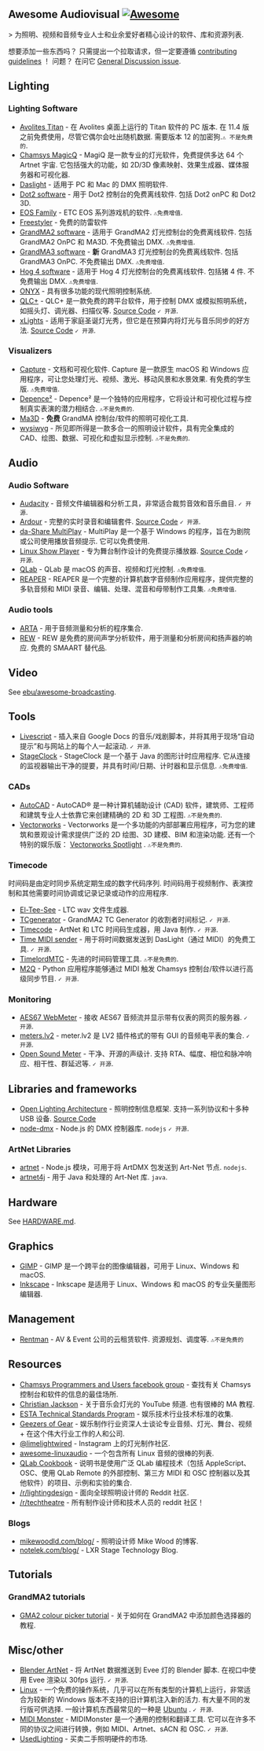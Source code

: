 <div class="github-widget" data-repo="stingalleman/awesome-audiovisual"></div>
<script async src="https://pagead2.googlesyndication.com/pagead/js/adsbygoogle.js"></script><ins class="adsbygoogle" style="display:block" data-ad-client="ca-pub-6890694312814945" data-ad-slot="5473692530" data-ad-format="auto"  data-full-width-responsive="true"></ins>

## Awesome Audiovisual [![Awesome](https://awesome.re/badge.svg)](https://awesome.re)

&gt; 为照明、视频和音频专业人士和业余爱好者精心设计的软件、库和资源列表.

想要添加一些东西吗？ 只需提出一个拉取请求，但一定要遵循 [contributing guidelines](https://github.com/stingalleman/awesome-audiovisual/blob/master/./contributing.md) ！ 问题？ 在问它 [General Discussion issue](https://github.com/stingalleman/awesome-audiovisual/issues/2).

<!--lint ignore awesome-toc -->

## Lighting


### Lighting Software

- [Avolites Titan](https://www.avolites.com/software/downloads/titan-pc-suite)  - 在 Avolites 桌面上运行的 Titan 软件的 PC 版本. 在 11.4 版之前免费使用，尽管它偶尔会吐出随机数据. 需要版本 12 的加密狗.`⚠ 不是免费的`.
- [Chamsys MagicQ](https://chamsyslighting.com/)  - MagiQ 是一款专业的灯光软件，免费提供多达 64 个 Artnet 宇宙. 它包括强大的功能，如 2D/3D 像素映射、效果生成器、媒体服务器和可视化器.
- [Daslight](https://www.daslight.com/) - 适用于 PC 和 Mac 的 DMX 照明软件.
- [Dot2 software](https://www.malighting.com/downloads/products/dot2/)  - 用于 Dot2 控制台的免费离线软件. 包括 Dot2 onPC 和 Dot2 3D.
- [EOS Family](https://www.etcconnect.com/Products/Consoles/Eos-Family/)  - ETC EOS 系列游戏机的软件.  `⚠免费增值`.
- [Freestyler](http://www.freestylerdmx.be/) - 免费的防雷软件
- [GrandMA2 software](https://www.malighting.com/downloads/products/grandma2/)  - 适用于 GrandMA2 灯光控制台的免费离线软件. 包括 GrandMA2 OnPC 和 MA3D. 不免费输出 DMX.  `⚠免费增值`.
- [GrandMA3 software](https://www.malighting.com/downloads/products/grandma3/)  - **新** GrandMA3 灯光控制台的免费离线软件. 包括 GrandMA3 OnPC. 不免费输出 DMX.  `⚠免费增值`.
- [Hog 4 software](https://www.highend.com/products/consoles/)  - 适用于 Hog 4 灯光控制台的免费离线软件. 包括猪 4 件. 不免费输出 DMX.  `⚠免费增值`.
- [ONYX](https://obsidiancontrol.com/onyx) - 具有很多功能的现代照明控制系统.
- [QLC+](https://www.qlcplus.org/) - QLC+ 是一款免费的跨平台软件，用于控制 DMX 或模拟照明系统，如摇头灯、调光器、扫描仪等. [Source Code](https://github.com/mcallegari/qlcplus) `✓ 开源`.
- [xLights](https://xlights.org/) - 适用于家庭圣诞灯光秀，但它是在预算内将灯光与音乐同步的好方法. [Source Code](https://github.com/smeighan/xLights) `✓ 开源`.

### Visualizers

- [Capture](https://www.capture.se/)  - 文档和可视化软件.  Capture 是一款原生 macOS 和 Windows 应用程序，可让您处理灯光、视频、激光、移动风景和水景效果. 有免费的学生版.  `⚠免费增值`.
- [Depence²](https://www.syncronorm.com/products/depence2/overview/)  - Depence² 是一个独特的应用程序，它将设计和可视化过程与控制真实表演的潜力相结合.  `⚠不是免费的`.
- [Ma3D](https://www.malighting.com/downloads/products/grandma2/) - **免费** GrandMA 控制台/软件的照明可视化工具.
- [wysiwyg](https://cast-soft.com/wysiwyg-lighting-design/)  - 所见即所得是一款多合一的照明设计软件，具有完全集成的 CAD、绘图、数据、可视化和虚拟显示控制.  `⚠不是免费的`.

## Audio


### Audio Software

- [Audacity](https://www.audacityteam.org/)  - 音频文件编辑器和分析工具，非常适合裁剪音效和音乐曲目.  `✓ 开源`.
- [Ardour](https://ardour.org/) - 完整的实时录音和编辑套件. [Source Code](https://github.com/Ardour/ardour) `✓ 开源`.
- [da-Share MultiPlay](https://www.da-share.com/software/multiplay/)  - MultiPlay 是一个基于 Windows 的程序，旨在为剧院或公司使用播放音频提示. 它可以免费使用.
- [Linux Show Player](https://www.linux-show-player.org/) - 专为舞台制作设计的免费提示播放器. [Source Code](https://github.com/FrancescoCeruti/linux-show-player) `✓ 开源`.
- [QLab](https://qlab.app/)  - QLab 是 macOS 的声音、视频和灯光控制.  `⚠免费增值`.
- [REAPER](https://www.reaper.fm/)  - REAPER 是一个完整的计算机数字音频制作应用程序，提供完整的多轨音频和 MIDI 录音、编辑、处理、混音和母带制作工具集.  `⚠免费增值`.

### Audio tools

- [ARTA](http://www.artalabs.hr/) - 用于音频测量和分析的程序集合.
- [REW](https://www.roomeqwizard.com/)  - REW 是免费的房间声学分析软件，用于测量和分析房间和扬声器的响应. 免费的 SMAART 替代品.

## Video


See [ebu/awesome-broadcasting](https://github.com/ebu/awesome-broadcasting#readme).

## Tools


- [Livescript](https://github.com/Netlob/livescript)  - 插入来自 Google Docs 的音乐/戏剧脚本，并将其用于现场“自动提示”和与网站上的每个人一起滚动.  `✓ 开源`.
- [StageClock](http://notelek.com/StageClock/)  - StageClock 是一个基于 Java 的图形计时应用程序. 它从连接的监视器输出干净的提要，并具有时间/日期、计时器和显示信息.  `⚠免费增值`.

### CADs

- [AutoCAD](https://www.autodesk.com/products/autocad)  - AutoCAD® 是一种计算机辅助设计 (CAD) 软件，建筑师、工程师和建筑专业人士依靠它来创建精确的 2D 和 3D 工程图.  `⚠不是免费的`.
- [Vectorworks](https://www.vectorworks.net/)  - Vectorworks 是一个多功能的内部部署应用程序，可为您的建筑和景观设计需求提供广泛的 2D 绘图、3D 建模、BIM 和渲染功能. 还有一个特别的娱乐版： [Vectorworks Spotlight](https://www.vectorworks.net/en-GB/spotlight) .  `⚠不是免费的`.

### Timecode

时间码是由定时同步系统定期生成的数字代码序列. 时间码用于视频制作、表演控制和其他需要时间协调或记录记录或动作的应用程序.

- [El-Tee-See](http://elteesee.pehrhovey.net/) - LTC wav 文件生成器.
- [TCgenerator](https://github.com/dimitriCGNL/TCGenerator)  - GrandMA2 TC Generator 的收割者时间标记.  `✓ 开源`.
- [Timecode](https://github.com/MrExplode/Timecode)  - ArtNet 和 LTC 时间码生成器，用 Java 制作.  `✓ 开源`.
- [Time MIDI sender](https://github.com/TheGreyDiamond/Time-MIDI-sender)  - 用于将时间数据发送到 DasLight（通过 MIDI）的免费工具.  `✓ 开源`.
- [TimelordMTC](https://timelord-mtc.com/)  - 先进的时间码管理工具.  `⚠不是免费的`.
- [M2Q](https://github.com/lorenzofattori/M2Q)  - Python 应用程序能够通过 MIDI 触发 Chamsys 控制台/软件以进行高级同步节目.  `✓ 开源`.

### Monitoring

- [AES67 WebMeter](https://github.com/zjstraus/AES67-WebMeter)  - 接收 AES67 音频流并显示带有仪表的网页的服务器.  `✓ 开源`.
- [meters.lv2](https://github.com/x42/meters.lv2)  - meter.lv2 是 LV2 插件格式的带有 GUI 的音频电平表的集合.  `✓ 开源`.
- [Open Sound Meter](https://opensoundmeter.com/)  - 干净、开源的声级计. 支持 RTA、幅度、相位和脉冲响应、相干性、群延迟等.  `✓ 开源`.

## Libraries and frameworks


- [Open Lighting Architecture](https://www.openlighting.org/ola/)  - 照明控制信息框架. 支持一系列协议和十多种 USB 设备. [Source Code](https://github.com/OpenLightingProject/ola)
- [node-dmx](https://github.com/node-dmx/dmx)  - Node.js 的 DMX 控制器库.  `nodejs` `✓ 开源`.

### ArtNet Libraries

- [artnet](https://github.com/hobbyquaker/artnet)  - Node.js 模块，可用于将 ArtDMX 包发送到 Art-Net 节点.  `nodejs`.
- [artnet4j](https://github.com/cansik/artnet4j)  - 用于 Java 和处理的 Art-Net 库.  `java`.

## Hardware


See [HARDWARE.md](https://github.com/stingalleman/awesome-audiovisual/blob/master/./HARDWARE.md).

## Graphics


- [GIMP](https://www.gimp.org/) - GIMP 是一个跨平台的图像编辑器，可用于 Linux、Windows 和 macOS.
- [Inkscape](https://inkscape.org/) - Inkscape 是适用于 Linux、Windows 和 macOS 的专业矢量图形编辑器.

## Management

- [Rentman](https://rentman.io/)  - AV &amp; Event 公司的云租赁软件. 资源规划、调度等.  `⚠不是免费的`

## Resources


- [Chamsys Programmers and Users facebook group](https://www.facebook.com/groups/chamsys.users/) - 查找有关 Chamsys 控制台和软件的信息的最佳场所.
- [Christian Jackson](https://www.youtube.com/channel/UCdLor-EVzOjOY7OZNXt8eIw)  - 关于音乐会灯光的 YouTube 频道. 也有很棒的 MA 教程.
- [ESTA Technical Standards Program](https://tsp.esta.org/tsp/documents/published_docs.php) - 娱乐技术行业技术标准的收集.
- [Geezers of Gear](https://geezersofgear.libsyn.com/) - 娱乐制作行业资深人士谈论专业音频、灯光、舞台、视频 + 在这个伟大行业工作的人和公司.
- [@limelightwired](https://www.instagram.com/limelightwired/) - Instagram 上的灯光制作社区.
- [awesome-linuxaudio](https://github.com/nodiscc/awesome-linuxaudio) - 一个包含所有 Linux 音频的很棒的列表.
- [QLab Cookbook](https://qlab.app/cookbook/) - 说明书是使用广泛 QLab 编程技术（包括 AppleScript、OSC、使用 QLab Remote 的外部控制、第三方 MIDI 和 OSC 控制器以及其他软件）的项目、示例和实验的集合.
- [/r/lightingdesign](https://reddit.com/r/lightingdesign/) - 面向全球照明设计师的 Reddit 社区.
- [/r/techtheatre](https://reddit.com/r/techtheatre/) - 所有制作设计师和技术人员的 reddit 社区！

### Blogs

- [mikewoodld.com/blog/](https://www.mikewoodld.com/blog/) - 照明设计师 Mike Wood 的博客.
- [notelek.com/blog/](http://notelek.com/blog/) - LXR Stage Technology Blog.

## Tutorials


### GrandMA2 tutorials

- [GMA2 colour picker tutorial](https://www.youtube.com/watch?v=lhYDUzWKz3M) - 关于如何在 GrandMA2 中添加颜色选择器的教程.

## Misc/other


- [Blender ArtNet](https://github.com/BryanCrotaz/blender-artnet)  - 将 ArtNet 数据推送到 Evee 灯的 Blender 脚本. 在视口中使用 Evee 渲染以 30fps 运行.  `✓ 开源`.
- [Linux](https://en.wikipedia.org/wiki/Linux)  - 一个免费的操作系统，几乎可以在所有类型的计算机上运行，​​非常适合为较新的 Windows 版本不支持的旧计算机注入新的活力. 有大量不同的发行版可供选择. 一般计算机东西最常见的一种是 [Ubuntu](https://ubuntu.com/) .  `✓ 开源`.
- [MIDI Monster](https://github.com/cbdevnet/midimonster/)  - MIDIMonster 是一个通用的控制和翻译工具. 它可以在许多不同的协议之间进行转换，例如 MIDI、Artnet、sACN 和 OSC.  `✓ 开源`.
- [UsedLighting](https://www.usedlighting.com/) - 买卖二手照明硬件的市场.
